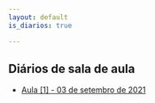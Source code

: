 ```yaml
---
layout: default
is_diarios: true

---
```


## Diários de sala de aula

* [Aula [1] - 03 de setembro de 2021](https://github.com/henriqnuns/henriqnuns.github.io/blob/gh-pages/Aula%20%5B1%5D%20-%203%20de%20setembro%20de%202021.md)
